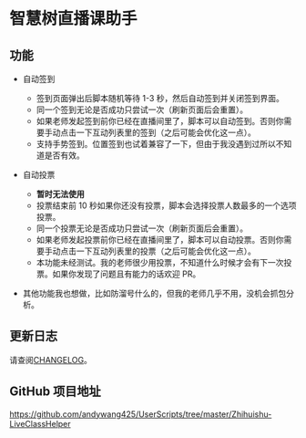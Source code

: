 # 智慧树直播课助手

## 功能

- 自动签到

  - 签到页面弹出后脚本随机等待 1-3 秒，然后自动签到并关闭签到界面。
  - 同一个签到无论是否成功只尝试一次（刷新页面后会重置）。
  - 如果老师发起签到前你已经在直播间里了，脚本可以自动签到。否则你需要手动点击一下互动列表里的签到（之后可能会优化这一点）。
  - 支持手势签到。位置签到也试着兼容了一下，但由于我没遇到过所以不知道是否有效。

- 自动投票

  - **暂时无法使用**
  - 投票结束前 10 秒如果你还没有投票，脚本会选择投票人数最多的一个选项投票。
  - 同一个投票无论是否成功只尝试一次（刷新页面后会重置）。
  - 如果老师发起投票前你已经在直播间里了，脚本可以自动投票。否则你需要手动点击一下互动列表里的投票（之后可能会优化这一点）。
  - 本功能未经测试。我的老师很少用投票，不知道什么时候才会有下一次投票。如果你发现了问题且有能力的话欢迎 PR。

- 其他功能我也想做，比如防溜号什么的，但我的老师几乎不用，没机会抓包分析。

## 更新日志

请查阅[CHANGELOG](https://github.com/andywang425/UserScripts/tree/master/Zhihuishu-LiveClassHelper/CHANGELOG.md)。

## GitHub 项目地址

https://github.com/andywang425/UserScripts/tree/master/Zhihuishu-LiveClassHelper
